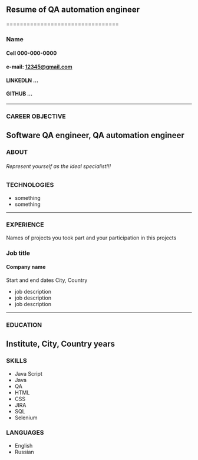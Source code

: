 ## Resume of QA automation engineer
=================================
### Name 
#### Cell 000-000-0000
#### e-mail: 12345@gmail.com
#### LINKEDLN ...
#### GITHUB ...

---
### CAREER OBJECTIVE

Software QA engineer, QA automation engineer
---
### ABOUT
###### Represent yourself as the ideal specialist!!!

### TECHNOLOGIES
* something
* something
---
### EXPERIENCE
Names of projects you took part and your participation in this projects

### Job title
#### Company name
Start and end dates
City, Country
* job description
* job description
* job description

---
### EDUCATION
Institute, City, Country
years
---
### SKILLS
* Java Script
* Java
* QA
* HTML
* CSS
* JIRA
* SQL
* Selenium

### LANGUAGES
* English 
* Russian





